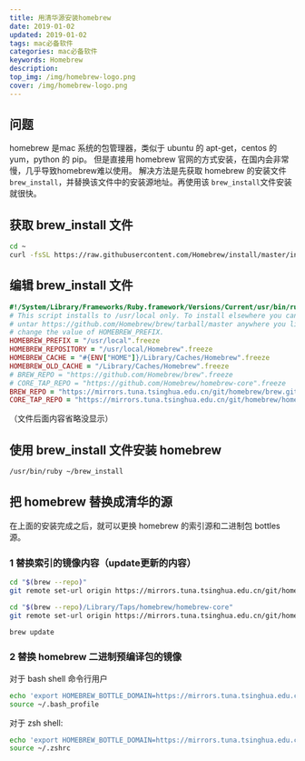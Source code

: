 ```yaml
---
title: 用清华源安装homebrew
date: 2019-01-02
updated: 2019-01-02
tags: mac必备软件
categories: mac必备软件
keywords: Homebrew
description: 
top_img: /img/homebrew-logo.png
cover: /img/homebrew-logo.png
---
```


## 问题

homebrew 是mac 系统的包管理器，类似于 ubuntu 的 apt-get，centos 的 yum，python 的 pip。
但是直接用 homebrew 官网的方式安装，在国内会非常慢，几乎导致homebrew难以使用。
解决方法是先获取 homebrew 的安装文件 `brew_install`，并替换该文件中的安装源地址。再使用该 `brew_install`文件安装就很快。

## 获取 brew_install 文件



```bash
cd ~
curl -fsSL https://raw.githubusercontent.com/Homebrew/install/master/install >> brew_install
```

## 编辑 brew_install 文件

```ruby
#!/System/Library/Frameworks/Ruby.framework/Versions/Current/usr/bin/ruby
# This script installs to /usr/local only. To install elsewhere you can just
# untar https://github.com/Homebrew/brew/tarball/master anywhere you like or
# change the value of HOMEBREW_PREFIX.
HOMEBREW_PREFIX = "/usr/local".freeze
HOMEBREW_REPOSITORY = "/usr/local/Homebrew".freeze
HOMEBREW_CACHE = "#{ENV["HOME"]}/Library/Caches/Homebrew".freeze
HOMEBREW_OLD_CACHE = "/Library/Caches/Homebrew".freeze
# BREW_REPO = "https://github.com/Homebrew/brew".freeze
# CORE_TAP_REPO = "https://github.com/Homebrew/homebrew-core".freeze
BREW_REPO = "https://mirrors.tuna.tsinghua.edu.cn/git/homebrew/brew.git".freeze
CORE_TAP_REPO = "https://mirrors.tuna.tsinghua.edu.cn/git/homebrew/homebrew-core.git".freeze
```

（文件后面内容省略没显示）

## 使用 brew_install 文件安装 homebrew



```bash
/usr/bin/ruby ~/brew_install
```

## 把 homebrew 替换成清华的源

在上面的安装完成之后，就可以更换 homebrew 的索引源和二进制包 bottles 源。

### 1 替换索引的镜像内容（update更新的内容）



```bash
cd "$(brew --repo)"
git remote set-url origin https://mirrors.tuna.tsinghua.edu.cn/git/homebrew/brew.git

cd "$(brew --repo)/Library/Taps/homebrew/homebrew-core"
git remote set-url origin https://mirrors.tuna.tsinghua.edu.cn/git/homebrew/homebrew-core.git

brew update
```

### 2 替换 homebrew 二进制预编译包的镜像

对于 bash shell 命令行用户

```bash
echo 'export HOMEBREW_BOTTLE_DOMAIN=https://mirrors.tuna.tsinghua.edu.cn/homebrew-bottles' >> ~/.bash_profile
source ~/.bash_profile
```



对于 zsh shell:

```bash
echo 'export HOMEBREW_BOTTLE_DOMAIN=https://mirrors.tuna.tsinghua.edu.cn/homebrew-bottles' >> ~/.zshrc
source ~/.zshrc
```